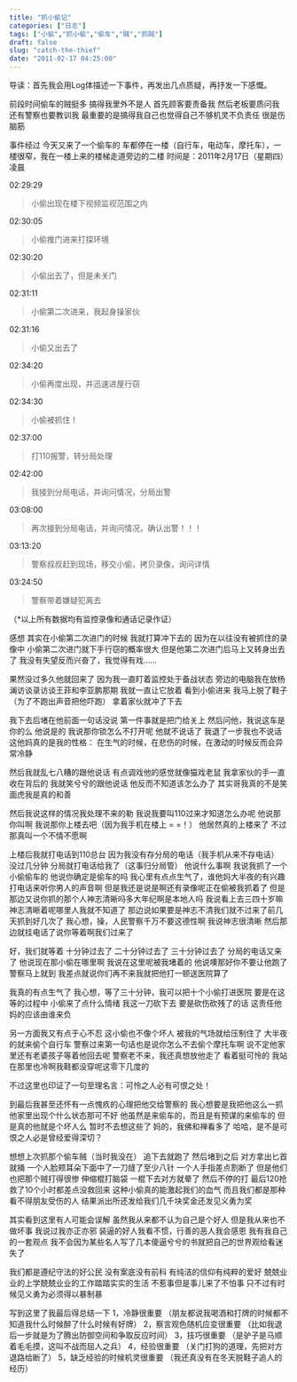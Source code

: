 ```yaml
---
title: "抓小偷记"
categories: ["日志"]
tags: ["小偷","抓小偷","偷车","贼","抓贼"]
draft: false
slug: "catch-the-thief"
date: "2011-02-17 04:25:00"
---
```


导读：首先我会用Log体描述一下事件，再发出几点质疑，再抒发一下感慨。

前段时间偷车的贼挺多
搞得我里外不是人
首先顾客要责备我
然后老板要质问我
还有警察也要教训我
最重要的是搞得我自己也觉得自己不够机灵不负责任
很是伤脑筋

事件经过
今天又来了一个偷车的
车都停在一楼（自行车，电动车，摩托车），一楼很窄，我在一楼上来的楼梯走道旁边的二楼
时间是：2011年2月17日（星期四）凌晨

02:29:29
> 小偷出现在楼下视频监视范围之内

02:30:05
> 小偷推门进来打探环境

02:30:20
> 小偷出去了，但是未关门

02:31:11
> 小偷第二次进来，我起身操家伙

02:31:16
> 小偷又出去了

02:34:20
> 小偷再度出现，并迅速进屋行窃

02:34:30
> 小偷被抓住！

02:37:00
> 打110报警，转分局处理

02:42:00
> 我接到分局电话，并询问情况，分局出警

03:08:00
> 再次接到分局电话，并询问情况，确认出警！！！

03:13:20
> 警察叔叔赶到现场，移交小偷，拷贝录像，询问详情

03:24:50
> 警察带着嫌疑犯离去

（*以上所有数据均有监控录像和通话记录作证）

感想
其实在小偷第二次进门的时候
我就打算冲下去的
因为在以往没有被抓住的录像中
小偷第二次进门就下手行窃的概率很大
但是他第二次进门后马上又转身出去了
我没有失望反而兴奋了，我觉得有戏……

果然没过多久他就回来了
因为我一直盯着监控处于备战状态
旁边的电脑我在放杨澜访谈录访谈王菲和李亚鹏那期
我就一直让它放着
看到小偷进来
我马上脱了鞋子（为了不跑出声音把他吓跑）
拿着家伙就冲了下去

我下去后堵在他前面一句话没说
第一件事就是把门给关上
然后问他，我说这车是你的么
他说是的
我说那你锁怎么不打开呢
他就不说话了
我退了一步我也不说话
这他妈真的是我的性格：
在生气的时候，在悲伤的时候，在激动的时候反而会异常冷静

然后我就乱七八糟的跟他说话
有点调戏他的感觉就像猫戏老鼠
我拿家伙的手一直收在背后的
我就笑兮兮的跟他说话
他反而不知道该怎么办了
其实哥我真的不是笑面虎我是真的和善

然后我说这样的情况我处理不来的勒
我说我要叫110过来才知道怎么办呢
他说那你叫啊
我说那你上楼去吧（因为我手机在楼上 = =！）
他居然真的上楼来了
不过那真叫一个不情不愿啊

上楼后我就打电话到110总台
因为我没有存分局的电话（我手机从来不存电话）
没过几分钟
分局就打电话给我了（这事归分局管）
他说什么事啊
我说我抓了一个小偷偷车的
他说你确定是偷车的吗
我心里有点点生气了，谁他妈大半夜的有兴趣打电话来听你男人的声音啊
但是我还是说是啊还有录像呢正在偷被我抓着了
但是那边又说你抓的那个人神志清晰吗多大年纪啊是本地人吗
我说看上去三四十岁嘛神志清晰着呢哪里人我就不知道了
那边说如果要是神志不清我们就不过来了前几天抓到好几次了
我心想，操，人民警察千万不要这德性啊
我说神志很清晰
然后那边就挂电话了说你等着啊我们过来了

好，我们就等着
十分钟过去了
二十分钟过去了
三十分钟过去了
分局的电话又来了
他说现在那小偷在哪里啊
我说在这里呢被我堵着的
他说噢那好你不要让他跑了警察马上就到
我差点就说你们再不来我就把他打一顿送医院算了

我真的有点生气了
我心想，等了三十分钟，我可以把十个小偷打进医院
要是在这等的过程中
小偷来了点什么情绪
我这一刀砍下去
要是砍伤砍残了的话
这责任他妈的应该由谁来负

另一方面我又有点于心不忍
这小偷也不像个坏人
被我的气场就给压制住了
大半夜的就来偷个自行车
警察过来第一句话也是说你怎么不去偷个摩托车啊
说不定他家里还有老婆孩子等着他回去呢
警察老不来，我还真想放他走了
看着挺可怜的
我站在那里也冷啊我鞋都没穿呢这零下几度的

不过这里也印证了一句至理名言：可怜之人必有可恨之处！

到最后我甚至还怀有一点愧疚的心理把他交给警察的
我心想要是我把他这么一抓
他家里出现个什么状态那可不好
他虽然是来偷车的，而且是有预谋的来偷车的
但是真的他就是个坏人么
暂时不去想这些了
妈的，我佛和禅看多了
哈哈，是不是可恨之人必是曾经爱得深切？

想想上次抓那个偷车贼（当时我没在）
追下去就跑了
然后堵到之后
对方拿出匕首就捅
一个人脸颊耳朵下面中了一刀缝了至少八针
一个人手指差点割断了
但是他们也把那个贼打得很惨
伸缩棍打脑袋
一棍下去对方就晕了
然后不停的打
最后120抢救了10个小时都差点没救回来
这种小偷真的能激起我们的血气
而且我们都是那种看不得朋友受伤的人
结果派出所还发给我们几千块奖金还发见义勇为奖

其实看到这里有人可能会误解
虽然我从来都不认为自己是个好人
但是我从来也不做坏事
我说过我亦正亦邪
装逼的好人我看不惯，行善的恶人我会感恩
我有我自己的一套观点
我不会因为某些名人写了几本傻逼兮兮的书就把自己的世界观给看迷失了

我们都是遵纪守法的好公民
没有案底没有前科
有纯洁的信仰有纯粹的爱好
兢兢业业的上学兢兢业业的工作踏踏实实的生活
不惹事但是事儿来了不怕事
只不过有时候见义勇为必须得以暴制暴

写到这里了我最后得总结一下
1，冷静很重要
 （朋友都说我喝酒和打牌的时候都不知道我什么时候醉了什么时候有好牌）
2，察言观色随机应变很重要
 （比如我退后一步就是为了腾出防御空间和争取反应时间）
3，技巧很重要
 （是驴子是马顺着毛毛摸，这叫不战而屈人之兵）
4，经验很重要
 （关门打狗的道理，先把对方退路给断了）
5，缺乏经验的时候机灵很重要
 （我还真没有在冬天脱鞋子追人的经历）

